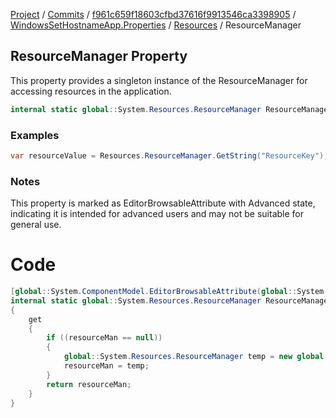 [Project](../../../../index.md) / [Commits](../../../index.md) / [f961c659f18603cfbd37616f9913546ca3398905](../../index.md) / [WindowsSetHostnameApp.Properties](../index.md) / [Resources](index.md) / ResourceManager

## ResourceManager Property

This property provides a singleton instance of the ResourceManager for accessing resources in the application.

```csharp
internal static global::System.Resources.ResourceManager ResourceManager { get; }
```

### Examples
```csharp
var resourceValue = Resources.ResourceManager.GetString("ResourceKey");
```

### Notes
This property is marked as EditorBrowsableAttribute with Advanced state, indicating it is intended for advanced users and may not be suitable for general use.

# Code
```csharp
[global::System.ComponentModel.EditorBrowsableAttribute(global::System.ComponentModel.EditorBrowsableState.Advanced)]
internal static global::System.Resources.ResourceManager ResourceManager
{
    get
    {
        if ((resourceMan == null))
        {
            global::System.Resources.ResourceManager temp = new global::System.Resources.ResourceManager("WindowsSetHostnameApp.Properties.Resources", typeof(Resources).Assembly);
            resourceMan = temp;
        }
        return resourceMan;
    }
}
```

